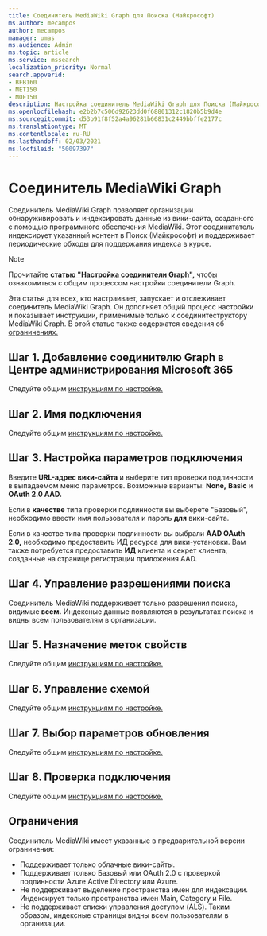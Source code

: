 ```yaml
---
title: Соединитель MediaWiki Graph для Поиска (Майкрософт)
ms.author: mecampos
author: mecampos
manager: umas
ms.audience: Admin
ms.topic: article
ms.service: mssearch
localization_priority: Normal
search.appverid:
- BFB160
- MET150
- MOE150
description: Настройка соединитель MediaWiki Graph для Поиска (Майкрософт)
ms.openlocfilehash: e2b2b7c506d92623dd0f68801312c1820b5b9d4e
ms.sourcegitcommit: d53b91f8f52a4a96281b66831c2449bbffe2177c
ms.translationtype: MT
ms.contentlocale: ru-RU
ms.lasthandoff: 02/03/2021
ms.locfileid: "50097397"
---
```

<!---Previous ms.author: monaray --->

# <a name="mediawiki-graph-connector"></a>Соединитель MediaWiki Graph

Соединитель MediaWiki Graph позволяет организации обнаруживировать и индексировать данные из вики-сайта, созданного с помощью программного обеспечения MediaWiki. Этот соединитатель индексирует указанный контент в Поиск (Майкрософт) и поддерживает периодические обходы для поддержания индекса в курсе.

> [!NOTE]
> Прочитайте [**статью "Настройка соединители Graph",**](configure-connector.md) чтобы ознакомиться с общим процессом настройки соединители Graph.

Эта статья для всех, кто настраивает, запускает и отслеживает соединитель MediaWiki Graph. Он дополняет общий процесс настройки и показывает инструкции, применимые только к соединитеструктору MediaWiki Graph. В этой статье также содержатся сведения об [ограничениях.](#limitations)

<!---## Before you get started-->

<!---Insert "Before you get started" recommendations for this data source-->

## <a name="step-1-add-a-graph-connector-in-the-microsoft-365-admin-center"></a>Шаг 1. Добавление соединителю Graph в Центре администрирования Microsoft 365

Следуйте общим [инструкциям по настройке.](https://docs.microsoft.com/microsoftsearch/configure-connector)
<!---If the above phrase does not apply, delete it and insert specific details for your data source that are different from general setup instructions.-->

## <a name="step-2-name-the-connection"></a>Шаг 2. Имя подключения

Следуйте общим [инструкциям по настройке.](https://docs.microsoft.com/microsoftsearch/configure-connector)
<!---If the above phrase does not apply, delete it and insert specific details for your data source that are different from general setup instructions.-->

## <a name="step-3-configure-the-connection-settings"></a>Шаг 3. Настройка параметров подключения

Введите **URL-адрес вики-сайта** и выберите тип проверки подлинности в выпадаемом меню параметров.  Возможные варианты: **None,** **Basic** и **OAuth 2.0 AAD.**

Если в **качестве** типа проверки подлинности вы  выберете "Базовый", необходимо ввести имя пользователя и пароль **для** вики-сайта.

Если в качестве типа проверки подлинности вы выбрали **AAD OAuth 2.0,** необходимо предоставить ИД ресурса для вики-установки.  Вам также потребуется предоставить **ИД**  клиента и секрет клиента, созданные на странице регистрации приложения AAD.

## <a name="step-4-manage-search-permissions"></a>Шаг 4. Управление разрешениями поиска

Соединитель MediaWiki поддерживает только разрешения поиска, видимые **всем.** Индексные данные появляются в результатах поиска и видны всем пользователям в организации.

## <a name="step-5-assign-property-labels"></a>Шаг 5. Назначение меток свойств

Следуйте общим [инструкциям по настройке.](https://docs.microsoft.com/microsoftsearch/configure-connector)
<!---If the above phrase does not apply, delete it and insert specific details for your data source that are different from general setup instructions.-->

## <a name="step-6-manage-schema"></a>Шаг 6. Управление схемой

Следуйте общим [инструкциям по настройке.](https://docs.microsoft.com/microsoftsearch/configure-connector)
<!---If the above phrase does not apply, delete it and insert specific details for your data source that are different from general setup instructions.-->

## <a name="step-7-choose-refresh-settings"></a>Шаг 7. Выбор параметров обновления

Следуйте общим [инструкциям по настройке.](https://docs.microsoft.com/microsoftsearch/configure-connector)
<!---If the above phrase does not apply, delete it and insert specific details for your data source that are different from general setup instructions.-->

## <a name="step-8-review-connection"></a>Шаг 8. Проверка подключения

Следуйте общим [инструкциям по настройке.](https://docs.microsoft.com/microsoftsearch/configure-connector)
<!---If the above phrase does not apply, delete it and insert specific details for your data source that are different from general setup instructions.-->

<!---## Troubleshooting-->
<!---To be added-->

## <a name="limitations"></a>Ограничения

Соединитель MediaWiki имеет указанные в предварительной версии ограничения:

* Поддерживает только облачные вики-сайты.
* Поддерживает только Базовый или OAuth 2.0 с проверкой подлинности Azure Active Directory или Azure.
* Не поддерживает выделение пространства имен для индексации. Индексирует только пространства имен Main, Category и File.
* Не поддерживает списки управления доступом (ALS). Таким образом, индексные страницы видны всем пользователям в организации.
